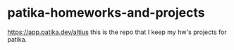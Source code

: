 # patika-homeworks-and-projects
https://app.patika.dev/altius
this is the repo that I keep my hw's  projects for patika.
